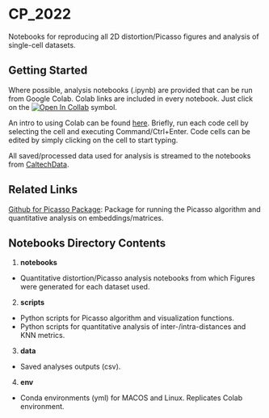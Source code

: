 # CP_2022

Notebooks for reproducing all 2D distortion/Picasso figures and analysis of single-cell datasets.

## Getting Started

Where possible, analysis notebooks (.ipynb) are provided that can be run from Google Colab. Colab links are included in every notebook. Just click on the [![Open In Collab](https://colab.research.google.com/assets/colab-badge.svg)](https://colab.research.google.com) symbol.

An intro to using Colab can be found [here](https://colab.research.google.com). Briefly, run each code cell by selecting the cell and executing Command/Ctrl+Enter. Code cells can be edited by simply clicking on the cell to start typing.

All saved/processed data used for analysis is streamed to the notebooks from [CaltechData](https://data.caltech.edu/).

## Related Links

[Github for Picasso Package](https://github.com/pachterlab/picasso): Package for running the Picasso algorithm and quantitative analysis on embeddings/matrices.


## Notebooks Directory Contents

1) **notebooks**
  - Quantitative distortion/Picasso analysis notebooks from which Figures were generated for each dataset used.

2) **scripts** 
  - Python scripts for Picasso algorithm and visualization functions.
  - Python scripts for quantitative analysis of inter-/intra-distances and KNN metrics.

3) **data**
  - Saved analyses outputs (csv).

4) **env**
  - Conda environments (yml) for MACOS and Linux. Replicates Colab environment.



